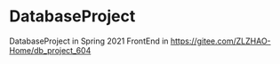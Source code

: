 # DatabaseProject
DatabaseProject in Spring 2021
FrontEnd in https://gitee.com/ZLZHAO-Home/db_project_604
